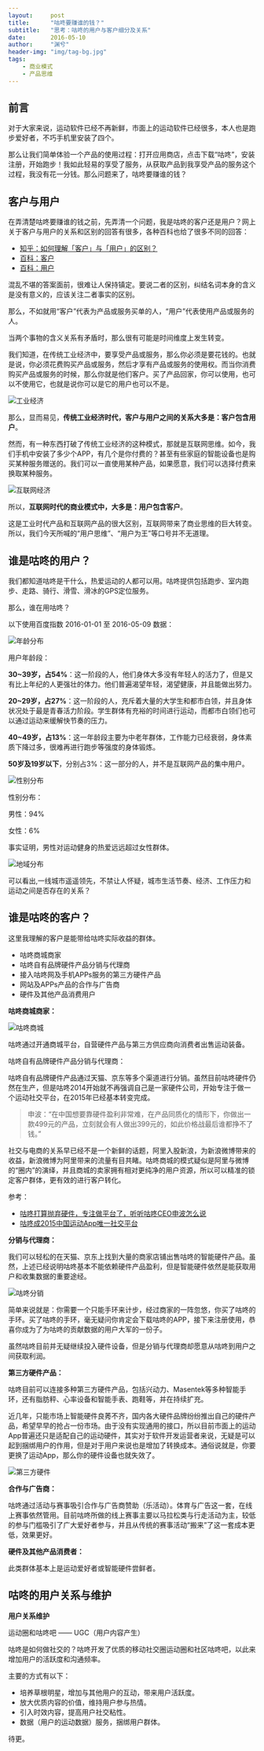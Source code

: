 ```yaml
---
layout:     post
title:      "咕咚要赚谁的钱？"
subtitle:   "思考：咕咚的用户与客户细分及关系"
date:       2016-05-10
author:     "渊兮"
header-img: "img/tag-bg.jpg"
tags:
    - 商业模式
    - 产品思维
---
```


## 前言 ##

对于大家来说，运动软件已经不再新鲜，市面上的运动软件已经很多，本人也是跑步爱好者，不巧手机里安装了四个。

那么让我们简单体验一个产品的使用过程：打开应用商店，点击下载“咕咚”，安装注册，开始跑步！我如此轻易的享受了服务，从获取产品到我享受产品的服务这个过程，我没有花一分钱。那么问题来了，咕咚要赚谁的钱？

## 客户与用户 ##

在弄清楚咕咚要赚谁的钱之前，先弄清一个问题，我是咕咚的客户还是用户？网上关于客户与用户的关系和区别的回答有很多，各种百科也给了很多不同的回答：

- [知乎：如何理解「客户」与「用户」的区别？](https://www.zhihu.com/question/20401408 "知乎：如何理解「客户」与「用户」的区别？")
- [百科：客户](http://baike.baidu.com/view/88584.htm "客户")
- [百科：用户](http://baike.baidu.com/view/200012.htm)

混乱不堪的答案面前，很难让人保持镇定。要说二者的区别，纠结名词本身的含义是没有意义的，应该关注二者事实的区别。

那么，不如就用“客户”代表为产品或服务买单的人，“用户”代表使用产品或服务的人。

当两个事物的含义关系有矛盾时，那么很有可能是时间维度上发生转变。

我们知道，在传统工业经济中，要享受产品或服务，那么你必须是要花钱的。也就是说，你必须花费购买产品或服务，然后才享有产品或服务的使用权。而当你消费购买产品或服务的时候，那么你就是他们客户。买了产品回家，你可以使用，也可以不使用它，也就是说你可以是它的用户也可以不是。

![工业经济](http://o6ffmzmqs.bkt.clouddn.com/img/articles/03-006.png?watermark/2/text/dWFueGkuY29t/font/5a6L5L2T/fontsize/250/fill/IzY5Njk2OQ==/dissolve/100/gravity/SouthEast/dx/10/dy/10)

那么，显而易见，**传统工业经济时代，客户与用户之间的关系大多是：客户包含用户**。

然而，有一种东西打破了传统工业经济的这种模式，那就是互联网思维。如今，我们手机中安装了多少个APP，有几个是你付费的？甚至有些家庭的智能设备也是购买某种服务赠送的。我们可以一直使用某种产品，如果愿意，我们可以选择付费来换取某种服务。

![互联网经济](http://o6ffmzmqs.bkt.clouddn.com/img/articles/03-005.png?watermark/2/text/dWFueGkuY29t/font/5a6L5L2T/fontsize/250/fill/IzY5Njk2OQ==/dissolve/100/gravity/SouthEast/dx/10/dy/10)

所以，**互联网时代的商业模式中，大多是：用户包含客户**。

这是工业时代产品和互联网产品的很大区别，互联网带来了商业思维的巨大转变。所以，我们今天所喊的“用户思维”、“用户为王”等口号并不无道理。

## 谁是咕咚的用户？ ##

我们都知道咕咚是干什么，热爱运动的人都可以用。咕咚提供包括跑步、室内跑步、走路、骑行、滑雪、滑冰的GPS定位服务。

那么，谁在用咕咚？

以下使用百度指数  2016-01-01 至 2016-05-09 数据：

![年龄分布](http://o6ffmzmqs.bkt.clouddn.com/img/articles/03-001.png?watermark/2/text/dWFueGkuY29t/font/5a6L5L2T/fontsize/250/fill/IzY5Njk2OQ==/dissolve/100/gravity/SouthEast/dx/10/dy/10)

用户年龄段：

**30~39岁，占54%**：这一阶段的人，他们身体大多没有年轻人的活力了，但是又有比上年纪的人更强壮的体力。他们普遍渴望年轻，渴望健康，并且能做出努力。

**20~29岁，占27%**：这一阶段的人，充斥着大量的大学生和都市白领，并且身体状况处于最是青春活力阶段。学生群体有充裕的时间进行运动，而都市白领们也可以通过运动来缓解快节奏的压力。

**40~49岁，占13%**：这一年龄段主要为中老年群体，工作能力已经衰弱，身体素质下降过多，很难再进行跑步等强度的身体锻炼。

**50岁及19岁以下**，分别占3%：这一部分的人，并不是互联网产品的集中用户。

![性别分布](http://o6ffmzmqs.bkt.clouddn.com/img/articles/03-002.png?watermark/2/text/dWFueGkuY29t/font/5a6L5L2T/fontsize/250/fill/IzY5Njk2OQ==/dissolve/100/gravity/SouthEast/dx/10/dy/10)

性别分布：

男性：94%

女性：6%

事实证明，男性对运动健身的热爱远远超过女性群体。

![地域分布](http://o6ffmzmqs.bkt.clouddn.com/img/articles/03-003.png?watermark/2/text/dWFueGkuY29t/font/5a6L5L2T/fontsize/250/fill/IzY5Njk2OQ==/dissolve/100/gravity/SouthEast/dx/10/dy/10)

可以看出,一线城市遥遥领先，不禁让人怀疑，城市生活节奏、经济、工作压力和运动之间是否存在的关系？

## 谁是咕咚的客户？ ##

这里我理解的客户是能带给咕咚实际收益的群体。

- 咕咚商城商家
- 咕咚自有品牌硬件产品分销与代理商
- 接入咕咚网及手机APPs服务的第三方硬件产品
- 网站及APPs产品的合作与广告商
- 硬件及其他产品消费用户

**咕咚商城商家：**

![咕咚商城](http://o6ffmzmqs.bkt.clouddn.com/img/articles/03-004.png?watermark/2/text/dWFueGkuY29t/font/5a6L5L2T/fontsize/250/fill/IzY5Njk2OQ==/dissolve/100/gravity/SouthEast/dx/10/dy/10)

咕咚通过开通商城平台，自营硬件产品与第三方供应商向消费者出售运动装备。

咕咚自有品牌硬件产品分销与代理商：

咕咚自有品牌硬件产品通过天猫、京东等多个渠道进行分销。虽然目前咕咚硬件仍然在生产，但是咕咚2014开始就不再强调自己是一家硬件公司，开始专注于做一个运动社交平台，在2015年已经基本转变完成。

>申波：“在中国想要靠硬件盈利非常难，在产品同质化的情形下，你做出一款499元的产品，立刻就会有人做出399元的，如此价格战最后谁都挣不了钱。”

社交与电商的关系早已经不是一个新鲜的话题，阿里入股新浪，为新浪微博带来的收益，新浪微博为阿里带来的流量有目共睹。咕咚商城的模式疑似是阿里与微博的“圈内”的演绎，并且商城的卖家拥有相对更纯净的用户资源，所以可以精准的锁定客户群体，更有效的进行客户转化。

参考：

- [咕咚打算抛弃硬件，专注做平台了，听听咕咚CEO申波怎么说](http://mt.sohu.com/20150702/n416031538.shtml)
- [咕咚成2015中国运动App唯一社交平台](http://www.chinabyte.com/426/13490926.shtml)

**分销与代理商：**

我们可以轻松的在天猫、京东上找到大量的商家店铺出售咕咚的智能硬件产品。虽然，上述已经说明咕咚基本不能依赖硬件产品盈利，但是智能硬件依然是能获取用户和收集数据的重要途经。

![咕咚分销](http://o6ffmzmqs.bkt.clouddn.com/img/articles/03-007.png?watermark/2/text/dWFueGkuY29t/font/5a6L5L2T/fontsize/250/fill/IzY5Njk2OQ==/dissolve/100/gravity/SouthEast/dx/10/dy/10)

简单来说就是：你需要一个只能手环来计步，经过商家的一阵忽悠，你买了咕咚的手环。买了咕咚的手环，毫无疑问你肯定会下载咕咚的APP，接下来注册使用，恭喜你成为了为咕咚的贡献数据的用户大军的一份子。

虽然咕咚目前并无疑继续投入硬件设备，但是分销与代理商却愿意从咕咚到用户之间获取利润。

**第三方硬件产品：**

咕咚目前可以连接多种第三方硬件产品，包括兴动力、Masentek等多种智能手环，还有脂肪秤、心率设备和智能手表、跑鞋等，并在持续扩充。

近几年，只能市场上智能硬件良莠不齐，国内各大硬件品牌纷纷推出自己的硬件产品，希望早早的抢占一份市场。由于没有实现通用的接口，所以目前市面上的运动App普遍还只是适配自己的运动硬件，其实对于软件开发运营者来说，无疑是可以起到捆绑用户的作用，但是对于用户来说也是增加了转换成本。通俗说就是，你要更换了运动App，那么你的硬件设备也就失效了。

![第三方硬件](http://o6ffmzmqs.bkt.clouddn.com/img/articles/03-008.png?watermark/2/text/dWFueGkuY29t/font/5a6L5L2T/fontsize/250/fill/IzY5Njk2OQ==/dissolve/100/gravity/SouthEast/dx/10/dy/10)

**合作与广告商：**

咕咚通过活动与赛事吸引合作与广告商赞助（乐活动）。体育与广告这一套，在线上赛事依然管用。目前咕咚所做的线上赛事主要以马拉松类与行走活动为主，较低的参与门槛吸引了广大爱好者参与，并且从传统的赛事活动“搬来”了这一套成本更低，效果更好。

**硬件及其他产品消费者：**

此类群体基本上是运动爱好者或智能硬件尝鲜者。

## 咕咚的用户关系与维护 ##

**用户关系维护**

运动圈和咕咚吧 —— UGC（用户内容产生）

咕咚是如何做社交的？咕咚开发了优质的移动社交圈运动圈和社区咕咚吧，以此来增加用户的活跃度和沟通频率。

主要的方式有以下：

- 培养草根明星，增加与其他用户的互动，带来用户活跃度。
- 放大优质内容的价值，维持用户参与热情。
- 引入时效内容，提高用户社交粘性。
- 数据（用户的运动数据）服务，捆绑用户群体。

待更。



